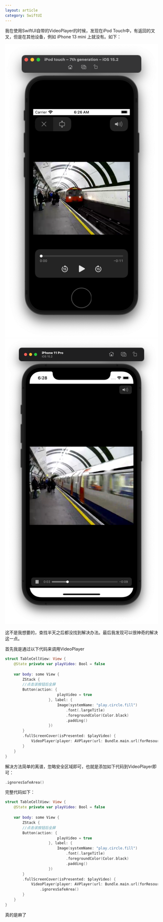 ```yaml
---
layout: article
category: SwiftUI
---
```

<!-- excerpt-start -->
我在使用SwiftUI自带的VideoPlayer的时候，发现在iPod Touch中，有返回的叉叉，但是在其他设备，例如 iPhone 13 mini 上就没有。如下：

![请添加图片描述](/assets/images/fcdb6a4107274fc9abf7c85db3029316.png)
![请添加图片描述](/assets/images/6fa52574611f443d96f788462df7bebf.png)

这不是我想要的，查找半天之后都没找到解决办法。最后我发现可以很神奇的解决这一点。

首先我是通过以下代码来调用VideoPlayer

```swift
struct TableCellView: View {
    @State private var playVideo: Bool = false
    
    var body: some View {
        ZStack {
        //点击该按钮后全屏
        Button(action: {
                        playVideo = true
                    }, label: {
                        Image(systemName: "play.circle.fill")
                            .font(.largeTitle)
                            .foregroundColor(Color.black)
                            .padding()
                    })
        }
        .fullScreenCover(isPresented: $playVideo) {
            VideoPlayer(player: AVPlayer(url: Bundle.main.url(forResource: "v1", withExtension: "mov")!))
        }
    }
}
```

解决方法简单的离谱，忽略安全区域即可，也就是添加如下代码到VideoPlayer即可：

```swift
.ignoresSafeArea()
```

完整代码如下：

```swift
struct TableCellView: View {
    @State private var playVideo: Bool = false
    
    var body: some View {
        ZStack {
        //点击该按钮后全屏
        Button(action: {
                        playVideo = true
                    }, label: {
                        Image(systemName: "play.circle.fill")
                            .font(.largeTitle)
                            .foregroundColor(Color.black)
                            .padding()
                    })
        }
        .fullScreenCover(isPresented: $playVideo) {
            VideoPlayer(player: AVPlayer(url: Bundle.main.url(forResource: "v1", withExtension: "mov")!))
            	.ignoresSafeArea()
        }
    }
}
```

真的是麻了